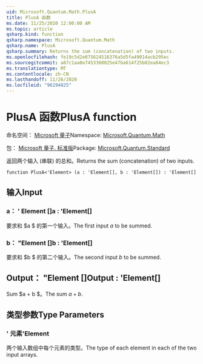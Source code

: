 ```yaml
---
uid: Microsoft.Quantum.Math.PlusA
title: PlusA 函数
ms.date: 11/25/2020 12:00:00 AM
ms.topic: article
qsharp.kind: function
qsharp.namespace: Microsoft.Quantum.Math
qsharp.name: PlusA
qsharp.summary: Returns the sum (concatenation) of two inputs.
ms.openlocfilehash: fe19c5d2e075624516376a5d5fa49014acb295ec
ms.sourcegitcommit: a87c1aa8e7453360025e47ba614f25b02ea84ec3
ms.translationtype: MT
ms.contentlocale: zh-CN
ms.lasthandoff: 11/26/2020
ms.locfileid: "96194825"
---
```

# <a name="plusa-function"></a><span data-ttu-id="06a29-102">PlusA 函数</span><span class="sxs-lookup"><span data-stu-id="06a29-102">PlusA function</span></span>

<span data-ttu-id="06a29-103">命名空间： [Microsoft 量子](xref:Microsoft.Quantum.Math)</span><span class="sxs-lookup"><span data-stu-id="06a29-103">Namespace: [Microsoft.Quantum.Math](xref:Microsoft.Quantum.Math)</span></span>

<span data-ttu-id="06a29-104">包： [Microsoft 量子. 标准版](https://nuget.org/packages/Microsoft.Quantum.Standard)</span><span class="sxs-lookup"><span data-stu-id="06a29-104">Package: [Microsoft.Quantum.Standard](https://nuget.org/packages/Microsoft.Quantum.Standard)</span></span>


<span data-ttu-id="06a29-105">返回两个输入 (串联) 的总和。</span><span class="sxs-lookup"><span data-stu-id="06a29-105">Returns the sum (concatenation) of two inputs.</span></span>

```qsharp
function PlusA<'Element> (a : 'Element[], b : 'Element[]) : 'Element[]
```


## <a name="input"></a><span data-ttu-id="06a29-106">输入</span><span class="sxs-lookup"><span data-stu-id="06a29-106">Input</span></span>

### <a name="a--element"></a><span data-ttu-id="06a29-107">a： ' Element []</span><span class="sxs-lookup"><span data-stu-id="06a29-107">a : 'Element[]</span></span>

<span data-ttu-id="06a29-108">要求和 $a $ 的第一个输入。</span><span class="sxs-lookup"><span data-stu-id="06a29-108">The first input $a$ to be summed.</span></span>


### <a name="b--element"></a><span data-ttu-id="06a29-109">b： "Element []</span><span class="sxs-lookup"><span data-stu-id="06a29-109">b : 'Element[]</span></span>

<span data-ttu-id="06a29-110">要求和 $b $ 的第二个输入。</span><span class="sxs-lookup"><span data-stu-id="06a29-110">The second input $b$ to be summed.</span></span>



## <a name="output--element"></a><span data-ttu-id="06a29-111">Output： "Element []</span><span class="sxs-lookup"><span data-stu-id="06a29-111">Output : 'Element[]</span></span>

<span data-ttu-id="06a29-112">Sum $a + b $。</span><span class="sxs-lookup"><span data-stu-id="06a29-112">The sum $a + b$.</span></span>

## <a name="type-parameters"></a><span data-ttu-id="06a29-113">类型参数</span><span class="sxs-lookup"><span data-stu-id="06a29-113">Type Parameters</span></span>

### <a name="element"></a><span data-ttu-id="06a29-114">' 元素</span><span class="sxs-lookup"><span data-stu-id="06a29-114">'Element</span></span>

<span data-ttu-id="06a29-115">两个输入数组中每个元素的类型。</span><span class="sxs-lookup"><span data-stu-id="06a29-115">The type of each element in each of the two input arrays.</span></span>
